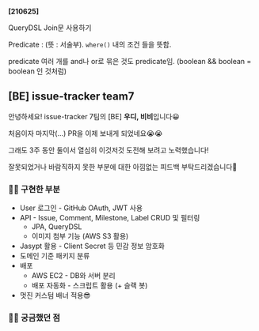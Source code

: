 **[210625]**



QueryDSL Join문 사용하기



Predicate : (뜻 : 서술부). `where()` 내의 조건 들을 뜻함.

predicate 여러 개를 and나 or로 묶은 것도 predicate임. (boolean && boolean = boolean 인 것처럼)



## [BE] issue-tracker team7

안녕하세요! issue-tracker 7팀의 [BE] **우디, 비비**입니다😀

처음이자 마지막(...) PR을 이제 보내게 되었네요😭😭

그래도 3주 동안 둘이서 열심히 이것저것 도전해 보려고 노력했습니다!

잘못되었거나 바람직하지 못한 부분에 대한 아낌없는 피드백 부탁드리겠습니다🙏

### 💁‍♀️ 구현한 부분

- User 로그인 - GitHub OAuth, JWT 사용
- API - Issue, Comment, Milestone, Label CRUD 및 필터링
  - JPA, QueryDSL
  - 이미지 첨부 기능 (AWS S3 활용)
- Jasypt 활용 - Client Secret 등 민감 정보 암호화
- 도메인 기준 패키지 분류
- 배포
  - AWS EC2 - DB와 서버 분리
  - 배포 자동화 - 스크립트 활용 (+ 슬랙 봇)
- 멋진 커스텀 배너 적용😎

### 🙋‍♀️ 궁금했던 점




